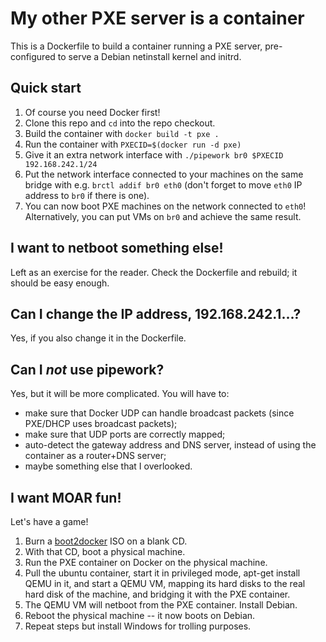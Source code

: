 # My other PXE server is a container

This is a Dockerfile to build a container running a PXE server,
pre-configured to serve a Debian netinstall kernel and initrd.

## Quick start

1. Of course you need Docker first!
1. Clone this repo and `cd` into the repo checkout.
1. Build the container with `docker build -t pxe .`
1. Run the container with `PXECID=$(docker run -d pxe)`
1. Give it an extra network interface with `./pipework br0 $PXECID 192.168.242.1/24`
1. Put the network interface connected to your machines on the same bridge
   with e.g. `brctl addif br0 eth0` (don't forget to move `eth0` IP address
   to `br0` if there is one).
1. You can now boot PXE machines on the network connected to `eth0`!
   Alternatively, you can put VMs on `br0` and achieve the same result.


## I want to netboot something else!

Left as an exercise for the reader. Check the Dockerfile and rebuild;
it should be easy enough.


## Can I change the IP address, 192.168.242.1...?

Yes, if you also change it in the Dockerfile.


## Can I *not* use pipework?

Yes, but it will be more complicated. You will have to:

- make sure that Docker UDP can handle broadcast packets (since PXE/DHCP
  uses broadcast packets);
- make sure that UDP ports are correctly mapped;
- auto-detect the gateway address and DNS server, instead of using the
  container as a router+DNS server;
- maybe something else that I overlooked.


## I want MOAR fun!

Let's have a game!

1. Burn a [boot2docker](https://github.com/steeve/boot2docker) ISO on
   a blank CD.
1. With that CD, boot a physical machine.
1. Run the PXE container on Docker on the physical machine.
1. Pull the ubuntu container, start it in privileged mode, apt-get install
   QEMU in it, and start a QEMU VM, mapping its hard disks to the real
   hard disk of the machine, and bridging it with the PXE container.
1. The QEMU VM will netboot from the PXE container. Install Debian.
1. Reboot the physical machine -- it now boots on Debian. 
1. Repeat steps but install Windows for trolling purposes.
